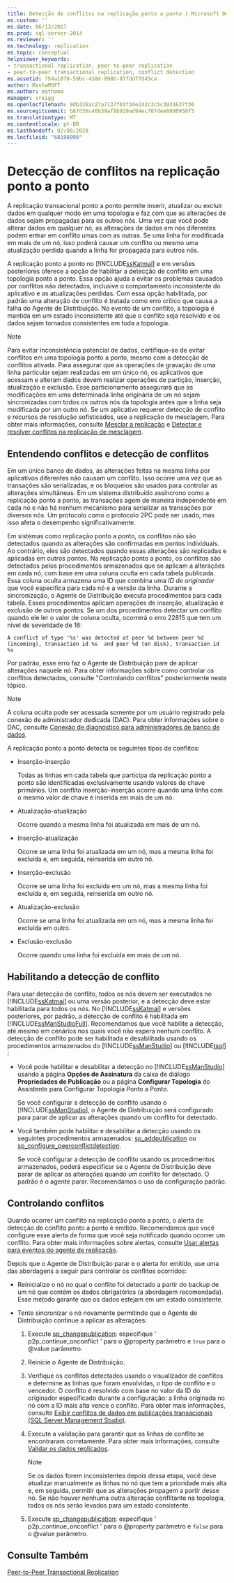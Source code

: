 ```yaml
---
title: Detecção de conflitos na replicação ponto a ponto | Microsoft Docs
ms.custom: ''
ms.date: 06/13/2017
ms.prod: sql-server-2014
ms.reviewer: ''
ms.technology: replication
ms.topic: conceptual
helpviewer_keywords:
- transactional replication, peer-to-peer replication
- peer-to-peer transactional replication, conflict detection
ms.assetid: 754a1070-59bc-438d-998b-97fdd77d45ca
author: MashaMSFT
ms.author: mathoma
manager: craigg
ms.openlocfilehash: 9db326ac27a7137f03f34e242c3c5c3931637f36
ms.sourcegitcommit: b87d36c46b39af8b929ad94ec707dee8800950f5
ms.translationtype: MT
ms.contentlocale: pt-BR
ms.lasthandoff: 02/08/2020
ms.locfileid: "68198990"
---
```

# <a name="conflict-detection-in-peer-to-peer-replication"></a>Detecção de conflitos na replicação ponto a ponto
  A replicação transacional ponto a ponto permite inserir, atualizar ou excluir dados em qualquer modo em uma topologia e faz com que as alterações de dados sejam propagadas para os outros nós. Uma vez que você pode alterar dados em qualquer nó, as alterações de dados em nós diferentes podem entrar em conflito umas com as outras. Se uma linha for modificada em mais de um nó, isso poderá causar um conflito ou mesmo uma atualização perdida quando a linha for propagada para outros nós.  
  
 A replicação ponto a ponto no [!INCLUDE[ssKatmai](../../../includes/sskatmai-md.md)] e em versões posteriores oferece a opção de habilitar a detecção de conflito em uma topologia ponto a ponto. Essa opção ajuda a evitar os problemas causados por conflitos não detectados, inclusive o comportamento inconsistente do aplicativo e as atualizações perdidas. Com essa opção habilitada, por padrão uma alteração de conflito é tratada como erro crítico que causa a falha do Agente de Distribuição. No evento de um conflito, a topologia é mantida em um estado inconsistente até que o conflito seja resolvido e os dados sejam tornados consistentes em toda a topologia.  
  
> [!NOTE]  
>  Para evitar inconsistência potencial de dados, certifique-se de evitar conflitos em uma topologia ponto a ponto, mesmo com a detecção de conflitos ativada. Para assegurar que as operações de gravação de uma linha particular sejam realizadas em um único nó, os aplicativos que acessam e alteram dados devem realizar operações de partição, inserção, atualização e exclusão. Esse particionamento assegurará que as modificações em uma determinada linha originária de um nó sejam sincronizadas com todos os outros nós da topologia antes que a linha seja modificada por um outro nó. Se um aplicativo requerer detecção de conflito e recursos de resolução sofisticados, use a replicação de mesclagem. Para obter mais informações, consulte [Mesclar a replicação](../merge/merge-replication.md) e [Detectar e resolver conflitos na replicação de mesclagem](../merge/advanced-merge-replication-conflict-detection-and-resolution.md).  
  
## <a name="understanding-conflicts-and-conflict-detection"></a>Entendendo conflitos e detecção de conflitos  
 Em um único banco de dados, as alterações feitas na mesma linha por aplicativos diferentes não causam um conflito. Isso ocorre uma vez que as transações são serializadas, e os bloqueios são usados para controlar as alterações simultâneas. Em um sistema distribuído assíncrono como a replicação ponto a ponto, as transações agem de maneira independente em cada nó e não há nenhum mecanismo para serializar as transações por diversos nós. Um protocolo como o protocolo 2PC pode ser usado, mas isso afeta o desempenho significativamente.  
  
 Em sistemas como replicação ponto a ponto, os conflitos não são detectados quando as alterações são confirmadas em pontos individuais. Ao contrário, eles são detectados quando essas alterações são replicadas e aplicadas em outros pontos. Na replicação ponto a ponto, os conflitos são detectados pelos procedimentos armazenados que se aplicam a alterações em cada nó, com base em uma coluna oculta em cada tabela publicada. Essa coluna oculta armazena uma ID que combina uma *ID de originador* que você especifica para cada nó e a versão da linha. Durante a sincronização, o Agente de Distribuição executa procedimentos para cada tabela. Esses procedimentos aplicam operações de inserção, atualização e exclusão de outros pontos. Se um dos procedimentos detectar um conflito quando ele ler o valor de coluna oculta, ocorrerá o erro 22815 que tem um nível de severidade de 16:  
  
 `A conflict of type '%s' was detected at peer %d between peer %d (incoming), transaction id %s  and peer %d (on disk), transaction id %s`  
  
 Por padrão, esse erro faz o Agente de Distribuição pare de aplicar alterações naquele nó. Para obter informações sobre como controlar os conflitos detectados, consulte "Controlando conflitos" posteriormente neste tópico.  
  
> [!NOTE]  
>  A coluna oculta pode ser acessada somente por um usuário registrado pela conexão de administrador dedicada (DAC). Para obter informações sobre o DAC, consulte [Conexão de diagnóstico para administradores de banco de dados](../../../database-engine/configure-windows/diagnostic-connection-for-database-administrators.md).  
  
 A replicação ponto a ponto detecta os seguintes tipos de conflitos:  
  
-   Inserção-inserção  
  
     Todas as linhas em cada tabela que participa da replicação ponto a ponto são identificadas exclusivamente usando valores de chave primários. Um conflito inserção-inserção ocorre quando uma linha com o mesmo valor de chave é inserida em mais de um nó.  
  
-   Atualização-atualização  
  
     Ocorre quando a mesma linha foi atualizada em mais de um nó.  
  
-   Inserção-atualização  
  
     Ocorre se uma linha foi atualizada em um nó, mas a mesma linha foi excluída e, em seguida, reinserida em outro nó.  
  
-   Inserção-exclusão  
  
     Ocorre se uma linha foi excluída em um nó, mas a mesma linha foi excluída e, em seguida, reinserida em outro nó.  
  
-   Atualização-exclusão  
  
     Ocorre se uma linha foi atualizada em um nó, mas a mesma linha foi excluída em outro.  
  
-   Exclusão-exclusão  
  
     Ocorre quando uma linha foi excluída em mais de um nó.  
  
## <a name="enabling-conflict-detection"></a>Habilitando a detecção de conflito  
 Para usar detecção de conflito, todos os nós devem ser executados no [!INCLUDE[ssKatmai](../../../includes/sskatmai-md.md)] ou uma versão posterior, e a detecção deve estar habilitada para todos os nós. No [!INCLUDE[ssKatmai](../../../includes/sskatmai-md.md)] e versões posteriores, por padrão, a detecção de conflito é habilitada em [!INCLUDE[ssManStudioFull](../../../includes/ssmanstudiofull-md.md)]. Recomendamos que você habilite a detecção, até mesmo em cenários nos quais você não espera nenhum conflito. A detecção de conflito pode ser habilitada e desabilitada usando os procedimentos armazenados do [!INCLUDE[ssManStudio](../../../includes/ssmanstudio-md.md)] ou [!INCLUDE[tsql](../../../includes/tsql-md.md)] :  
  
-   Você pode habilitar e desabilitar a detecção no [!INCLUDE[ssManStudio](../../../includes/ssmanstudio-md.md)] usando a página **Opções de Assinatura** da caixa de diálogo **Propriedades de Publicação** ou a página **Configurar Topologia** do Assistente para Configurar Topologia Ponto a Ponto.  
  
     Se você configurar a detecção de conflito usando o [!INCLUDE[ssManStudio](../../../includes/ssmanstudio-md.md)], o Agente de Distribuição será configurado para parar de aplicar as alterações quando um conflito for detectado.  
  
-   Você também pode habilitar e desabilitar a detecção usando os seguintes procedimentos armazenados: [sp_addpublication](/sql/relational-databases/system-stored-procedures/sp-addpublication-transact-sql) ou [sp_configure_peerconflictdetection](/sql/relational-databases/system-stored-procedures/sp-configure-peerconflictdetection-transact-sql).  
  
     Se você configurar a detecção de conflito usando os procedimentos armazenados, poderá especificar se o Agente de Distribuição deve parar de aplicar as alterações quando um conflito for detectado. O padrão é o agente parar. Recomendamos o uso da configuração padrão.  
  
## <a name="handling-conflicts"></a>Controlando conflitos  
 Quando ocorrer um conflito na replicação ponto a ponto, o alerta de detecção de conflito ponto a ponto é emitido. Recomendamos que você configure esse alerta de forma que você seja notificado quando ocorrer um conflito. Para obter mais informações sobre alertas, consulte [Usar alertas para eventos do agente de replicação](../agents/use-alerts-for-replication-agent-events.md).  
  
 Depois que o Agente de Distribuição parar e o alerta for emitido, use uma das abordagens a seguir para controlar os conflitos ocorridos:  
  
-   Reinicialize o nó no qual o conflito foi detectado a partir do backup de um nó que contém os dados obrigatórios (a abordagem recomendada). Esse método garante que os dados estejam em um estado consistente.  
  
-   Tente sincronizar o nó novamente permitindo que o Agente de Distribuição continue a aplicar as alterações:  
  
    1.  Execute [sp_changepublication](/sql/relational-databases/system-stored-procedures/sp-changepublication-transact-sql): especifique ' p2p_continue_onconflict ' para o @property parâmetro e `true` para o @value parâmetro.  
  
    2.  Reinicie o Agente de Distribuição.  
  
    3.  Verifique os conflitos detectados usando o visualizador de conflitos e determine as linhas que foram envolvidas, o tipo de conflito e o vencedor. O conflito é resolvido com base no valor da ID do originador especificado durante a configuração: a linha originada no nó com a ID mais alta vence o conflito. Para obter mais informações, consulte [Exibir conflitos de dados em publicações transacionais &#40;SQL Server Management Studio&#41;](../view-data-conflicts-for-transactional-publications-sql-server-management-studio.md).  
  
    4.  Execute a validação para garantir que as linhas de conflito se encontraram corretamente. Para obter mais informações, consulte [Validar os dados replicados](../validate-data-at-the-subscriber.md).  
  
        > [!NOTE]  
        >  Se os dados forem inconsistentes depois dessa etapa, você deve atualizar manualmente as linhas no nó que tem a prioridade mais alta e, em seguida, permitir que as alterações propagem a partir desse nó. Se não houver nenhuma outra alteração conflitante na topologia, todos os nós serão levados para um estado consistente.  
  
    5.  Execute [sp_changepublication](/sql/relational-databases/system-stored-procedures/sp-changepublication-transact-sql): especifique ' p2p_continue_onconflict ' para o @property parâmetro e `false` para o @value parâmetro.  
  
## <a name="see-also"></a>Consulte Também  
 [Peer-to-Peer Transactional Replication](peer-to-peer-transactional-replication.md)  
  
  
